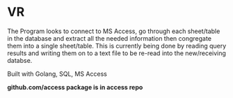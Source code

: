 # VR
The Program looks to connect to MS Access, go through each sheet/table in the database and extract all the needed information then congregate them into a single sheet/table. This is currently being done by reading query results and writing them on to a text file to be re-read into the new/receiving databse.

Built with Golang, SQL, MS Access

**github.com/access package is in access repo**
